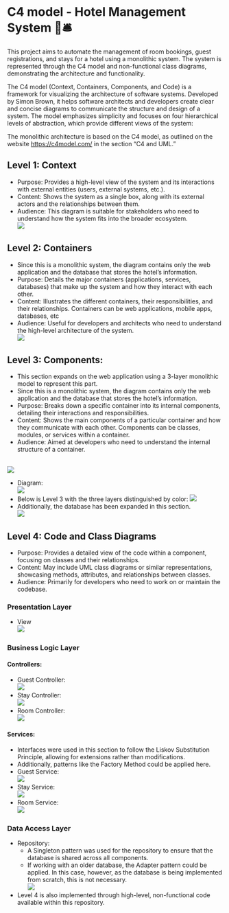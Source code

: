 # C4 model - Hotel Management System 🛌🛎
This project aims to automate the management of room bookings, guest registrations, and stays for a hotel using a monolithic system. The system is represented through the C4 model and non-functional class diagrams, demonstrating the architecture and functionality.

The C4 model (Context, Containers, Components, and Code) is a framework for visualizing the architecture of software systems. Developed by Simon Brown, it helps software architects and developers create clear and concise diagrams to communicate the structure and design of a system. The model emphasizes simplicity and focuses on four hierarchical levels of abstraction, which provide different views of the system:

The monolithic architecture is based on the C4 model, as outlined on the website https://c4model.com/ in the section “C4 and UML.”

## Level 1: Context 
* 	Purpose: Provides a high-level view of the system and its interactions with external entities (users, external systems, etc.).
* 	Content: Shows the system as a single box, along with its external actors and the relationships between them.
* 	Audience: This diagram is suitable for stakeholders who need to understand how the system fits into the broader ecosystem.
<br><img src="https://github.com/DussanFreire/SistemaDeHotel/blob/main/Modelo%20c4/Nivel%201.jpg" /><br>
## Level 2: Containers
*  Since this is a monolithic system, the diagram contains only the web application and the database that stores the hotel’s information.
* 	Purpose: Details the major containers (applications, services, databases) that make up the system and how they interact with each other.
* 	Content: Illustrates the different containers, their responsibilities, and their relationships. Containers can be web applications, mobile apps, databases, etc
* 	Audience: Useful for developers and architects who need to understand the high-level architecture of the system.
<br><img src="https://github.com/DussanFreire/SistemaDeHotel/blob/main/Modelo%20c4/Nivel-2.jpg" /> <br>
## Level 3: Components: 
*  This section expands on the web application using a 3-layer monolithic model to represent this part.
*  Since this is a monolithic system, the diagram contains only the web application and the database that stores the hotel’s information.
* 	Purpose: Breaks down a specific container into its internal components, detailing their interactions and responsibilities.
* 	Content: Shows the main components of a particular container and how they communicate with each other. Components can be classes, modules, or services within a container.
* 	Audience: Aimed at developers who need to understand the internal structure of a container.

<br><img src="https://github.com/DussanFreire/SistemaDeHotel/blob/main/Modelo%20c4/modelo%203%20capas.jpg" /> <br>
* Diagram:
<br> <img src="https://github.com/DussanFreire/SistemaDeHotel/blob/main/Modelo%20c4/Nivel%203.jpg" /> <br>
* Below is Level 3 with the three layers distinguished by color: <img src="https://github.com/DussanFreire/SistemaDeHotel/blob/main/Modelo%20c4/detalle-Nivel%203.jpg" /> <br>
* Additionally, the database has been expanded in this section.
<br><img src="https://github.com/DussanFreire/SistemaDeHotel/blob/main/Modelo%20c4/Modelo%20ER.jpg" /> <br>
## Level 4: Code and Class Diagrams
*  Purpose: Provides a detailed view of the code within a component, focusing on classes and their relationships.
* 	Content: May include UML class diagrams or similar representations, showcasing methods, attributes, and relationships between classes.
* 	Audience: Primarily for developers who need to work on or maintain the codebase.
### Presentation Layer
* View
<br><img src="https://github.com/DussanFreire/SistemaDeHotel/blob/main/Modelo%20c4/Page-12.jpg" /> <br>
### Business Logic Layer
#### Controllers:
* Guest Controller: 
<br><img src="https://github.com/DussanFreire/SistemaDeHotel/blob/main/Modelo%20c4/Page-4.jpg" /> <br>
* Stay Controller: 
<br><img src="https://github.com/DussanFreire/SistemaDeHotel/blob/main/Modelo%20c4/page-6.jpg" /> <br>
* Room Controller:
<br><img src="https://github.com/DussanFreire/SistemaDeHotel/blob/main/Modelo%20c4/Page-5.jpg" /> <br>
#### Services:
 * Interfaces were used in this section to follow the Liskov Substitution Principle, allowing for extensions rather than modifications.
 * Additionally, patterns like the Factory Method could be applied here.
* Guest Service:
<br><img src="https://github.com/DussanFreire/SistemaDeHotel/blob/main/Modelo%20c4/Page-10.jpg" /> <br>
* Stay Service:
<br><img src="https://github.com/DussanFreire/SistemaDeHotel/blob/main/Modelo%20c4/Page-9.jpg" /> <br>
* Room Service:
<br><img src="https://github.com/DussanFreire/SistemaDeHotel/blob/main/Modelo%20c4/Page-10.jpg" /> <br>
### Data Access Layer
* Repository:
  * A Singleton pattern was used for the repository to ensure that the database is shared across all components.
  * If working with an older database, the Adapter pattern could be applied. In this case, however, as the database is being implemented from scratch, this is not necessary.
<br><img src="https://github.com/DussanFreire/SistemaDeHotel/blob/main/Modelo%20c4/page-7.jpg" /> <br>
* Level 4 is also implemented through high-level, non-functional code available within this repository.
